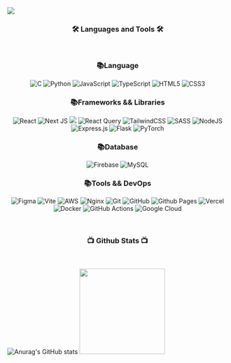 <img src="https://capsule-render.vercel.app/api?type=rounded&color=gradient&height=200&section=header&text=ohamin26&fontSize=60" />

<div align="center">

### 🛠 Languages and Tools 🛠

</div>

<div align="center"><br>
  <h3>📚Language</h3>
  
  ![C](https://img.shields.io/badge/c-%2300599C.svg?style=for-the-badge&logo=c&logoColor=white) ![Python](https://img.shields.io/badge/python-3670A0?style=for-the-badge&logo=python&logoColor=ffdd54)  ![JavaScript](https://img.shields.io/badge/javascript-%23323330.svg?style=for-the-badge&logo=javascript&logoColor=%F7DF1E) ![TypeScript](https://img.shields.io/badge/typescript-%23007ACC.svg?style=for-the-badge&logo=typescript&logoColor=white) ![HTML5](https://img.shields.io/badge/html5-%23E34F26.svg?style=for-the-badge&logo=html5&logoColor=white)	![CSS3](https://img.shields.io/badge/css3-%231572B6.svg?style=for-the-badge&logo=css3&logoColor=white) 
  
  <h3>📚Frameworks && Libraries</h3>
  <div>
    
![React](https://img.shields.io/badge/react-%2320232a.svg?style=for-the-badge&logo=react&logoColor=%2361DAFB) ![Next JS](https://img.shields.io/badge/Next-black?style=for-the-badge&logo=next.js&logoColor=white) <img src="https://img.shields.io/badge/Recoil-3578E5?style=for-the-badge&logo=recoil&logoColor=white" /> ![React Query](https://img.shields.io/badge/-React%20Query-FF4154?style=for-the-badge&logo=react%20query&logoColor=white)  ![TailwindCSS](https://img.shields.io/badge/tailwindcss-%2338B2AC.svg?style=for-the-badge&logo=tailwind-css&logoColor=white) ![SASS](https://img.shields.io/badge/SASS-hotpink.svg?style=for-the-badge&logo=SASS&logoColor=white) ![NodeJS](https://img.shields.io/badge/node.js-6DA55F?style=for-the-badge&logo=node.js&logoColor=white) ![Express.js](https://img.shields.io/badge/express.js-%23404d59.svg?style=for-the-badge&logo=express&logoColor=%2361DAFB) ![Flask](https://img.shields.io/badge/flask-%23000.svg?style=for-the-badge&logo=flask&logoColor=white) ![PyTorch](https://img.shields.io/badge/PyTorch-%23EE4C2C.svg?style=for-the-badge&logo=PyTorch&logoColor=white) 
  </div>
  <h3>📚Database</h3>
  <div>
    
  ![Firebase](https://img.shields.io/badge/Firebase-039BE5?style=for-the-badge&logo=Firebase&logoColor=white) ![MySQL](https://img.shields.io/badge/mysql-%2300f.svg?style=for-the-badge&logo=mysql&logoColor=white)
  </div>
  <h3>📚Tools && DevOps</h3>
  <div>
    
  ![Figma](https://img.shields.io/badge/figma-%23F24E1E.svg?style=for-the-badge&logo=figma&logoColor=white) ![Vite](https://img.shields.io/badge/vite-%23646CFF.svg?style=for-the-badge&logo=vite&logoColor=white) ![AWS](https://img.shields.io/badge/AWS-%23FF9900.svg?style=for-the-badge&logo=amazon-aws&logoColor=white) ![Nginx](https://img.shields.io/badge/nginx-%23009639.svg?style=for-the-badge&logo=nginx&logoColor=white) ![Git](https://img.shields.io/badge/git-%23F05033.svg?style=for-the-badge&logo=git&logoColor=white) ![GitHub](https://img.shields.io/badge/github-%23121011.svg?style=for-the-badge&logo=github&logoColor=white) ![Github Pages](https://img.shields.io/badge/github%20pages-121013?style=for-the-badge&logo=github&logoColor=white) ![Vercel](https://img.shields.io/badge/vercel-%23000000.svg?style=for-the-badge&logo=vercel&logoColor=white) ![Docker](https://img.shields.io/badge/docker-%230db7ed.svg?style=for-the-badge&logo=docker&logoColor=white) ![GitHub Actions](https://img.shields.io/badge/github%20actions-%232671E5.svg?style=for-the-badge&logo=githubactions&logoColor=white) ![Google Cloud](https://img.shields.io/badge/GoogleCloud-%234285F4.svg?style=for-the-badge&logo=google-cloud&logoColor=white)
      
  </div>
</div>
<br>

<div align="center">

### 📺 Github Stats 📺

</div>

<br>

![Anurag's GitHub stats](https://github-readme-stats.vercel.app/api?username=ohamin26&show_icons=true&theme=prussian)
<img style="height:195px" src="https://github-readme-stats.vercel.app/api/top-langs/?username=ohamin26&layout=compact&theme=prussian&hide_border=true" />



